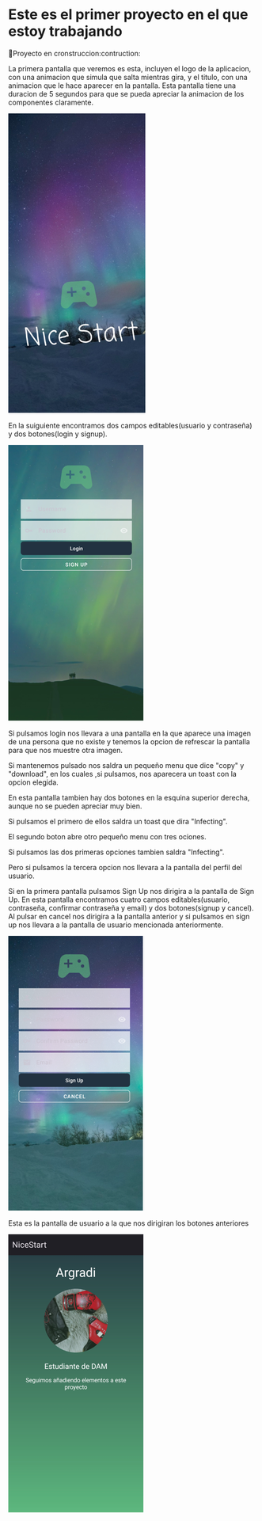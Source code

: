 # Este es el primer proyecto en el que estoy trabajando

:construction:Proyecto en cronstruccion:contruction:

La primera pantalla que veremos es esta, incluyen el logo de la aplicacion, con una animacion que simula que salta mientras gira,
y el titulo, con una animacion que le hace aparecer en la pantalla. Esta pantalla tiene una duracion de 5 segundos para que se 
pueda apreciar la animacion de los componentes claramente.

![imagen](img/Inicio.png)

En la suiguiente encontramos dos campos editables(usuario y contraseña) y dos botones(login y signup).

![imagen](img/captura1.png)

Si pulsamos login nos llevara a una pantalla en la que aparece una imagen de una persona que no existe y
tenemos la opcion de refrescar la pantalla para que nos muestre otra imagen.

Si mantenemos pulsado nos saldra un pequeño menu que dice "copy" y "download", en los cuales ,si pulsamos,
nos aparecera un toast con la opcion elegida.

En esta pantalla tambien hay dos botones en la esquina superior derecha, aunque no se pueden apreciar muy bien.

Si pulsamos el primero de ellos saldra un toast que dira "Infecting".

El segundo boton abre otro pequeño menu con tres ociones.

Si pulsamos las dos primeras opciones tambien saldra "Infecting".

Pero si pulsamos la tercera opcion nos llevara a la pantalla del perfil del usuario.


Si en la primera pantalla pulsamos Sign Up nos dirigira a la pantalla de Sign Up.
En esta pantalla encontramos cuatro campos editables(usuario, contraseña, confirmar contraseña y email)
y dos botones(signup y cancel). Al pulsar en cancel nos dirigira a la pantalla anterior y si pulsamos en sign up
nos llevara a la pantalla de usuario mencionada anteriormente.

![imagen2](img/captura2.png)

Esta es la pantalla de usuario a la que nos dirigiran los botones anteriores

![imagen2](img/captura3.png)